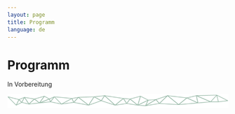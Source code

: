 ```yaml
---
layout: page
title: Programm
language: de
---
```


# Programm

In Vorbereitung

![Separator](../images/separator.png)
